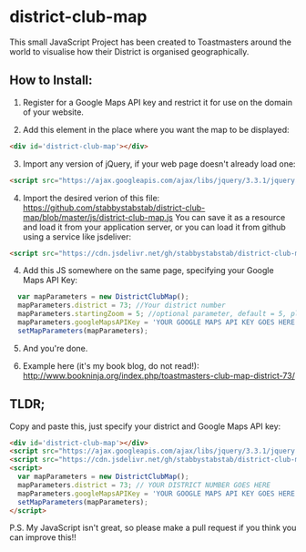 # district-club-map
This small JavaScript Project has been created to Toastmasters around the world to visualise how their District is organised geographically.

## How to Install:

1. Register for a Google Maps API key and restrict it for use on the domain of your website.

2. Add this element in the place where you want the map to be displayed:
```html
<div id='district-club-map'></div>
```

3. Import any version of jQuery, if your web page doesn't already load one:
```html
<script src="https://ajax.googleapis.com/ajax/libs/jquery/3.3.1/jquery.min.js"></script>
```

4. Import the desired verion of this file: https://github.com/stabbystabstab/district-club-map/blob/master/js/district-club-map.js
  You can save it as a resource and load it from your application server, or you can load it from github using a service like jsdeliver:
  ```html
<script src="https://cdn.jsdelivr.net/gh/stabbystabstab/district-club-map@0.1/js/district-club-map.js"></script>
````

4. Add this JS somewhere on the same page, specifying your Google Maps API Key:
```javascript
  var mapParameters = new DistrictClubMap();
  mapParameters.district = 73; //Your district number
  mapParameters.startingZoom = 5; //optional parameter, default = 5, play with it to see what works for your District's size
  mapParameters.googleMapsAPIKey = 'YOUR GOOGLE MAPS API KEY GOES HERE';
  setMapParameters(mapParameters);
```

5. And you're done.

6. Example here (it's my book blog, do not read!): http://www.bookninja.org/index.php/toastmasters-club-map-district-73/

## TLDR;
Copy and paste this, just specify your district and Google Maps API key:
```html
<div id='district-club-map'></div>
<script src="https://ajax.googleapis.com/ajax/libs/jquery/3.3.1/jquery.min.js"></script>
<script src="https://cdn.jsdelivr.net/gh/stabbystabstab/district-club-map@0.1/js/district-club-map.js"></script>
<script>
  var mapParameters = new DistrictClubMap();
  mapParameters.district = 73; // YOUR DISTRICT NUMBER GOES HERE
  mapParameters.googleMapsAPIKey = 'YOUR GOOGLE MAPS API KEY GOES HERE';
  setMapParameters(mapParameters);
</script>
```


P.S. My JavaScript isn't great, so please make a pull request if you think you can improve this!!


